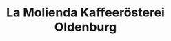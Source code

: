 ---
title: "La Molienda Kaffeerösterei Oldenburg"
url: /oldenburg/la-molienda-kaffeeroesterei-oldenburg/
shop: Kaffee
---